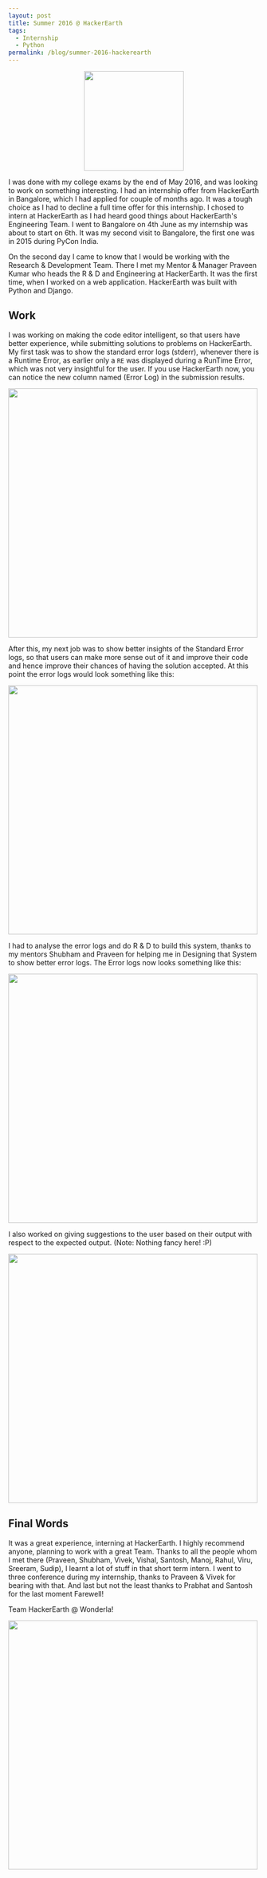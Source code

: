 ```yaml
---
layout: post
title: Summer 2016 @ HackerEarth
tags:
  - Internship
  - Python
permalink: /blog/summer-2016-hackerearth
---
```

<center> <img src="/assets/hackerearth/HE_logo.png" width="200"></center>

I was done with my college exams by the end of May 2016, and was looking to work on something
interesting. I had an internship offer from HackerEarth in Bangalore, which I had applied for
couple of months ago. It was a tough choice as I had to decline a full time offer for this
internship. I chosed to intern at HackerEarth as I had heard good things about HackerEarth's 
Engineering Team. I went to Bangalore on 4th June as my internship was about to start on 6th. 
It was my second visit to Bangalore, the first one was in 2015 during PyCon India.

On the second day I came to know that I would be working with the Research & Development Team.
There I met my Mentor & Manager Praveen Kumar who heads the R & D and Engineering at 
HackerEarth. It was the first time, when I worked on a web application. HackerEarth was built
with Python and Django.


## Work

I was working on making the code editor intelligent, so that users have better experience,
while submitting solutions to problems on HackerEarth. My first task was to show the standard
error logs (stderr), whenever there is a Runtime Error, as earlier only a `RE` was displayed
during a RunTime Error, which was not very insightful for the user. If you use HackerEarth now,
you can notice the new column named (Error Log) in the submission results.

<img align="center" src="/assets/hackerearth/hackerearth-submission-table.png" width="500">

After this, my next job was to show better insights of the Standard Error logs, so that users
can make more sense out of it and improve their code and hence improve their chances of having
the solution accepted. At this point the error logs would look something like this:

<img align="center" src="/assets/hackerearth/raw-error-log.png" width="500">

I had to analyse the error logs and do R & D to build this system, thanks to my mentors Shubham
and Praveen for helping me in Designing that System to show better error logs. The Error logs
now looks something like this:

<img align="center" src="/assets/hackerearth/hackerearth-error-log.png" width="500">

I also worked on giving suggestions to the user based on their output with respect to the
expected output. (Note: Nothing fancy here! :P)

<img align="center" src="/assets/hackerearth/hackerearth-output-suggestion.png" width="500">

## Final Words

It was a great experience, interning at HackerEarth. I highly recommend anyone, planning to
work with a great Team. Thanks to all the people whom I met there (Praveen, Shubham, Vivek,
Vishal, Santosh, Manoj, Rahul, Viru, Sreeram, Sudip), I learnt a lot of stuff in that short
term intern. I went to three conference during my internship, thanks to Praveen & Vivek for
bearing with that. And last but not the least thanks to Prabhat and Santosh for the last
moment Farewell!

Team HackerEarth @ Wonderla!

<img align="center" src="/assets/hackerearth/hackerearth-wonderla.jpg" width="500">
